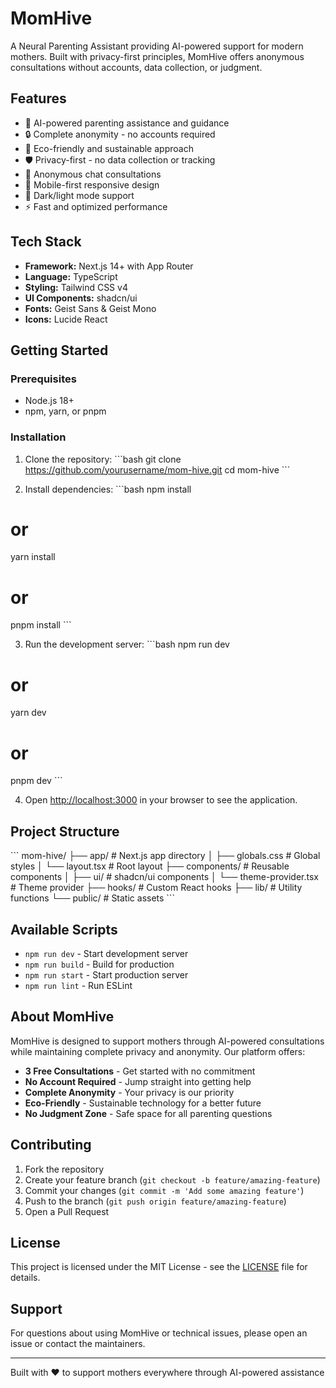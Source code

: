 # MomHive

A Neural Parenting Assistant providing AI-powered support for modern mothers. Built with privacy-first principles, MomHive offers anonymous consultations without accounts, data collection, or judgment.

## Features

- 🤖 AI-powered parenting assistance and guidance
- 🔒 Complete anonymity - no accounts required
- 🌱 Eco-friendly and sustainable approach
- 🛡️ Privacy-first - no data collection or tracking
- 💬 Anonymous chat consultations
- 📱 Mobile-first responsive design
- 🌙 Dark/light mode support
- ⚡ Fast and optimized performance

## Tech Stack

- **Framework:** Next.js 14+ with App Router
- **Language:** TypeScript
- **Styling:** Tailwind CSS v4
- **UI Components:** shadcn/ui
- **Fonts:** Geist Sans & Geist Mono
- **Icons:** Lucide React

## Getting Started

### Prerequisites

- Node.js 18+ 
- npm, yarn, or pnpm

### Installation

1. Clone the repository:
\`\`\`bash
git clone https://github.com/yourusername/mom-hive.git
cd mom-hive
\`\`\`

2. Install dependencies:
\`\`\`bash
npm install
# or
yarn install
# or
pnpm install
\`\`\`

3. Run the development server:
\`\`\`bash
npm run dev
# or
yarn dev
# or
pnpm dev
\`\`\`

4. Open [http://localhost:3000](http://localhost:3000) in your browser to see the application.

## Project Structure

\`\`\`
mom-hive/
├── app/                    # Next.js app directory
│   ├── globals.css        # Global styles
│   └── layout.tsx         # Root layout
├── components/            # Reusable components
│   ├── ui/               # shadcn/ui components
│   └── theme-provider.tsx # Theme provider
├── hooks/                # Custom React hooks
├── lib/                  # Utility functions
└── public/              # Static assets
\`\`\`

## Available Scripts

- `npm run dev` - Start development server
- `npm run build` - Build for production
- `npm run start` - Start production server
- `npm run lint` - Run ESLint

## About MomHive

MomHive is designed to support mothers through AI-powered consultations while maintaining complete privacy and anonymity. Our platform offers:

- **3 Free Consultations** - Get started with no commitment
- **No Account Required** - Jump straight into getting help
- **Complete Anonymity** - Your privacy is our priority
- **Eco-Friendly** - Sustainable technology for a better future
- **No Judgment Zone** - Safe space for all parenting questions

## Contributing

1. Fork the repository
2. Create your feature branch (`git checkout -b feature/amazing-feature`)
3. Commit your changes (`git commit -m 'Add some amazing feature'`)
4. Push to the branch (`git push origin feature/amazing-feature`)
5. Open a Pull Request

## License

This project is licensed under the MIT License - see the [LICENSE](LICENSE) file for details.

## Support

For questions about using MomHive or technical issues, please open an issue or contact the maintainers.

---

Built with ❤️ to support mothers everywhere through AI-powered assistance
